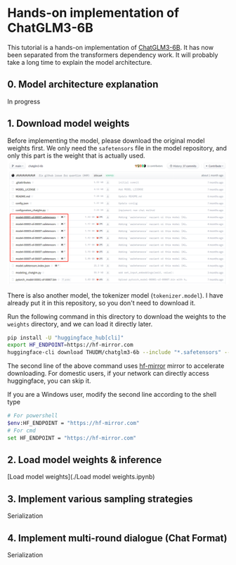 # Hands-on implementation of ChatGLM3-6B

This tutorial is a hands-on implementation of [ChatGLM3-6B](https://huggingface.co/THUDM/chatglm3-6b). It has now been separated from the transformers dependency work. It will probably take a long time to explain the model architecture.

## 0. Model architecture explanation

In progress

## 1. Download model weights

Before implementing the model, please download the original model weights first. We only need the `safetensors` file in the model repository, and only this part is the weight that is actually used.
![img.png](img/img.png)

There is also another model, the tokenizer model (`tokenizer.model`). I have already put it in this repository, so you don't need to download it.

Run the following command in this directory to download the weights to the `weights` directory, and we can load it directly later.

```bash
pip install -U "huggingface_hub[cli]"
export HF_ENDPOINT=https://hf-mirror.com
huggingface-cli download THUDM/chatglm3-6b --include "*.safetensors" --local-dir weights
```

The second line of the above command uses [hf-mirror](https://hf-mirror.com) mirror to accelerate downloading. For domestic users, if your network can directly access huggingface, you can skip it.

If you are a Windows user, modify the second line according to the shell type

```bash
# For powershell
$env:HF_ENDPOINT = "https://hf-mirror.com"
# For cmd
set HF_ENDPOINT = "https://hf-mirror.com"
```

## 2. Load model weights & inference

[Load model weights](./Load model weights.ipynb)

## 3. Implement various sampling strategies

Serialization

## 4. Implement multi-round dialogue (Chat Format)

Serialization